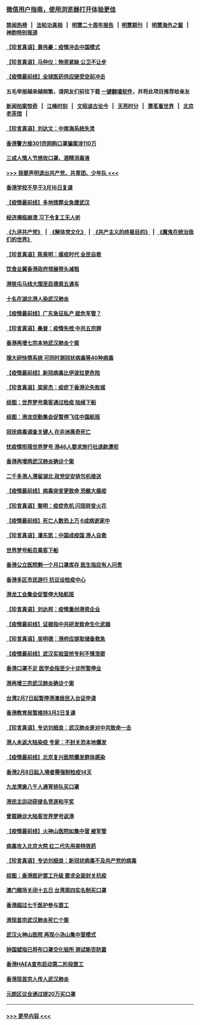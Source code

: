 ### [微信用户指南，使用浏览器打开体验更佳](https://github.com/gfw-breaker/banned-news1/blob/master/indexes/wechat-guide.md?t=0)
#### [禁闻热榜](热点新闻.md?t=0)  &nbsp;&nbsp;|&nbsp;&nbsp; [法轮功真相](https://github.com/gfw-breaker/truth/blob/master/README.md?t=0) &nbsp;&nbsp;|&nbsp;&nbsp; [明慧二十周年报告](https://github.com/gfw-breaker/mh-reports/blob/master/README.md?t=0) &nbsp;&nbsp;|&nbsp;&nbsp;[明慧期刊](https://github.com/gfw-breaker/mh-qikan) &nbsp;&nbsp;|&nbsp;&nbsp; [明慧海外之窗](https://github.com/gfw-breaker/mh-news/blob/master/README.md?t=0) &nbsp;&nbsp;|&nbsp;&nbsp; [神韵特别报道](https://github.com/gfw-breaker/mh-news/blob/master/shenyun.md?t=0)
#### [【珍言真语】黄伟豪：疫情冲击中国模式](../pages/nsc415/n11873482.md?t=02170511) 
#### [【珍言真语】马仲仪：物资紧缺 公卫不让步](../pages/nsc415/n11872315.md?t=02170511) 
#### [【疫情最前线】全球医药供应链受空前冲击](../pages/nsc415/n11869614.md?t=02170511) 
#### 五毛举报越来越频繁，请网友们前往下载 [一键翻墙软件](https://github.com/gfw-breaker/ssr-accounts)，并将此项目推荐给亲友
#### [新闻拍案惊奇](https://github.com/gfw-breaker/banned-news1/blob/master/pages/link4.md) &nbsp;&nbsp;|&nbsp;&nbsp; [江峰时刻](https://github.com/gfw-breaker/banned-news1/blob/master/pages/link4.md) &nbsp;&nbsp;|&nbsp;&nbsp; [文昭谈古论今](https://github.com/gfw-breaker/banned-news1/blob/master/pages/link4.md) &nbsp;&nbsp;|&nbsp;&nbsp; [天亮时分](https://github.com/gfw-breaker/banned-news1/blob/master/pages/link4.md) &nbsp;&nbsp;|&nbsp;&nbsp; [萧茗看世界](https://github.com/gfw-breaker/banned-news1/blob/master/pages/link4.md) &nbsp;&nbsp;|&nbsp;&nbsp; [北京老茶馆](https://github.com/gfw-breaker/banned-news1/blob/master/pages/link4.md) &nbsp;&nbsp;|&nbsp;&nbsp; 
#### [【珍言真语】刘达文：中南海系统失灵](../pages/nsc415/n11869465.md?t=02170511) 
#### [香港警方接301宗网购口罩骗案涉110万](../pages/nsc415/n11867572.md?t=02170511) 
#### [三成人情人节想收口罩、酒精消毒液](../pages/nsc415/n11867523.md?t=02170511) 
#### [>>> 我要声明退出共产党、共青团、少年队 <<<](https://github.com/begood0513/goodnews/blob/master/quit/letter.md) 
#### [香港学校不早于3月16日复课](../pages/nsc415/n11867498.md?t=02170511) 
#### [【疫情最前线】多地殡葬业急援武汉](../pages/nsc415/n11866914.md?t=02170511) 
#### [经济濒临崩溃 习下令复工无人听](../pages/nsc415/n11867269.md?t=02170511) 
#### [《九评共产党》](https://github.com/begood0513/9ping.md/blob/master/README.md) &nbsp;|&nbsp; [《解体党文化》](../../../../jtdwh.md/blob/master/README.md)  &nbsp;|&nbsp; [《共产主义的终极目的》](../../../../gczydzjmd.md/blob/master/README.md) &nbsp;|&nbsp; [《魔鬼在统治我们的世界》](../../../../mgztzwmdsj.md/blob/master/README.md) 
#### [【珍言真语】陈竟明：瘟疫时代 全民自救](../pages/nsc415/n11866765.md?t=02170511) 
#### [饮食业冀香港政府领展带头减租](../pages/nsc415/n11864876.md?t=02170511) 
#### [港铁屯马线大围至启德周五通车](../pages/nsc415/n11864842.md?t=02170511) 
#### [十名在湖北港人染武汉肺炎](../pages/nsc415/n11864807.md?t=02170511) 
#### [【疫情最前线】广东急征私产 趁危军管？](../pages/nsc415/n11864205.md?t=02170511) 
#### [【珍言真语】桑普：疫情失控 中共五宗罪](../pages/nsc415/n11864157.md?t=02170511) 
#### [香港再增七宗本地武汉肺炎个案](../pages/nsc415/n11862405.md?t=02170511) 
#### [理大研快筛系统 可同时测冠状病毒等40种病毒](../pages/nsc415/n11862376.md?t=02170511) 
#### [【疫情最前线】新冠病毒比伊波拉更危险](../pages/nsc415/n11862199.md?t=02170511) 
#### [【珍言真语】梁家杰：疫症下香港沦失败城](../pages/nsc415/n11861588.md?t=02170511) 
#### [组图：世界梦号乘客通过检疫 陆续下船](../pages/nsc415/n11858302.md?t=02170511) 
#### [组图：港龙空勤集会促暂停飞往中国航班](../pages/nsc415/n11858190.md?t=02170511) 
#### [冠状病毒调查关键人 在非洲离奇死亡](../pages/nsc415/n11859798.md?t=02170511) 
#### [忧疫情拒搭世界梦号 港46人要求旅行社退款遭拒](../pages/nsc415/n11859849.md?t=02170511) 
#### [香港再增两武汉肺炎确诊个案](../pages/nsc415/n11859833.md?t=02170511) 
#### [二千多港人滞留湖北 政党促安排包机接送](../pages/nsc415/n11859831.md?t=02170511) 
#### [【疫情最前线】病毒突变更致命 恐酿大瘟疫](../pages/nsc415/n11859604.md?t=02170511) 
#### [【珍言真语】黎明：疫症危机 闪现转变火花](../pages/nsc415/n11859199.md?t=02170511) 
#### [【疫情最前线】死亡人数恐上万 6成病逝家中](../pages/nsc415/n11856687.md?t=02170511) 
#### [【珍言真语】潘东凯：中国成疫国 港人自救](../pages/nsc415/n11856962.md?t=02170511) 
#### [世界梦号船员乘客下船](../pages/nsc415/n11856883.md?t=02170511) 
#### [香港公立医院剩一个月口罩库存 医生指应有人问责](../pages/nsc415/n11856875.md?t=02170511) 
#### [香港多区市民游行 抗议设检疫中心](../pages/nsc415/n11856866.md?t=02170511) 
#### [港龙工会集会促暂停大陆航班](../pages/nsc415/n11856840.md?t=02170511) 
#### [【珍言真语】刘达邦：疫情重创港资企业](../pages/nsc415/n11854274.md?t=02170511) 
#### [【疫情最前线】证据指中共研发致命生化武器](../pages/nsc415/n11853087.md?t=02170511) 
#### [【珍言真语】吴明德：港府应提取储备救急](../pages/nsc415/n11852734.md?t=02170511) 
#### [【疫情最前线】武汉实验室抢专利不慎泄密](../pages/nsc415/n11850310.md?t=02170511) 
#### [香港口罩不足 医学会指至少十诊所暂停业](../pages/nsc415/n11850301.md?t=02170511) 
#### [港再增三宗武汉肺炎确诊个案](../pages/nsc415/n11850328.md?t=02170511) 
#### [台湾2月7日起暂停港澳居民入台证申请](../pages/nsc415/n11850304.md?t=02170511) 
#### [香港教育局暂维持3月2日复课](../pages/nsc415/n11850260.md?t=02170511) 
#### [【珍言真语】专访刘细良：武汉肺炎是对中共致命一击](../pages/nsc415/n11849934.md?t=02170511) 
#### [港人未返大陆染疫 专家：不封关恐本地爆发](../pages/nsc415/n11848021.md?t=02170511) 
#### [【疫情最前线】北京复兴医院爆发群体感染](../pages/nsc415/n11847626.md?t=02170511) 
#### [香港2月8日起入境者需强制检疫14天](../pages/nsc415/n11847658.md?t=02170511) 
#### [九龙湾逾八千人通宵排队买口罩](../pages/nsc415/n11847647.md?t=02170511) 
#### [港民主运动获提名竞逐和平奖](../pages/nsc415/n11847633.md?t=02170511) 
#### [曾载确诊大陆客世界梦号返港](../pages/nsc415/n11847608.md?t=02170511) 
#### [【疫情最前线】火神山医院如集中营 被军管](../pages/nsc415/n11847524.md?t=02170511) 
#### [病毒攻入北京大院 红二代先用美特效药](../pages/nsc415/n11847427.md?t=02170511) 
#### [【珍言真语】专访刘细良：新冠状病毒不及共产党的病毒](../pages/nsc415/n11847164.md?t=02170511) 
#### [组图：香港医护罢工升级 要求全面封关抗疫](../pages/nsc415/n11844107.md?t=02170511) 
#### [澳门赌场关闭十五日 台湾周四实名制买口罩](../pages/nsc415/n11845083.md?t=02170511) 
#### [香港超过七千医护参与罢工](../pages/nsc415/n11845051.md?t=02170511) 
#### [港现首宗武汉肺炎死亡个案](../pages/nsc415/n11844998.md?t=02170511) 
#### [武汉火神山医院 再现小汤山集中营模式](../pages/nsc415/n11844763.md?t=02170511) 
#### [钟国斌指已将布口罩交化验所 测试能否防菌](../pages/nsc415/n11842783.md?t=02170511) 
#### [香港HAEA宣布启动第二阶段罢工](../pages/nsc415/n11842723.md?t=02170511) 
#### [香港现首宗人传人武汉肺炎](../pages/nsc415/n11842766.md?t=02170511) 
#### [元朗区议会通过拨20万买口罩](../pages/nsc415/n11842754.md?t=02170511) 

----
#### [ >>> 更早内容 <<< ](../indexes/nsc415-earlier.md)
